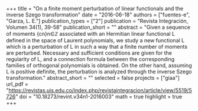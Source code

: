 +++
title = "On a finite moment perturbation of linear functionals and the inverse Szego transformation"
date = "2016-06-18"
authors = ["fuentes-e", "Garza, L. E."]
publication_types = ["2"]
publication = "Revista Integración, Volumen 34(1), 39-58"
publication_short = ""
abstract = "Given a sequence of moments {cn}n∈ℤ associated with an Hermitian linear functional L defined in the space of Laurent polynomials, we study a new functional L which is a perturbation of L in such a way that a finite number of moments are perturbed. Necessary and sufficient conditions are given for the regularity of L, and a connection formula between the corresponding families of orthogonal polynomials is obtained. On the other hand, assuming L is positive definite, the perturbation is analyzed through the inverse Szego transformation."
abstract_short = ""
selected = false
projects = ["giaa"]
url_pdf = "https://revistas.uis.edu.co/index.php/revistaintegracion/article/view/5519/5726"
doi = "10.18273/revint.v34n1-2016003"
math = true
highlight = true
+++
